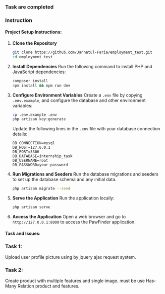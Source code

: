 ### Task are completed
### Instruction


#### Project Setup Instructions:
1. **Clone the Repository**
   ```bash
   git clone https://github.com/Jannatul-Faria/employment_test.git
   cd employment_test
   ```

2. **Install Dependencies**
   Run the following command to install PHP and JavaScript dependencies:
   ```bash
   composer install
   npm install && npm run dev
   ```

3. **Configure Environment Variables**
   Create a `.env` file by copying `.env.example`, and configure the database and other environment variables:
   ```bash
   cp .env.example .env
   php artisan key:generate
   ```

   Update the following lines in the `.env` file with your database connection details:

   ```env
   DB_CONNECTION=mysql
   DB_HOST=127.0.0.1
   DB_PORT=3306
   DB_DATABASE=internship_task
   DB_USERNAME=root
   DB_PASSWORD=your-password
   ```

4. **Run Migrations and Seeders**
   Run the database migrations and seeders to set up the database schema and any initial data.
   ```bash
   php artisan migrate --seed
   ```

5. **Serve the Application**
   Run the application locally:
   ```bash
   php artisan serve
   ```

6. **Access the Application**
   Open a web browser and go to `http://127.0.0.1:8000` to access the PawFinder application.

#### Task and Issues:
### Task 1:
Upload user profile picture using by jquery ajax request system.

### Task 2:
Create product with multiple features and single image. must be use Has-Many Relation product and features.






